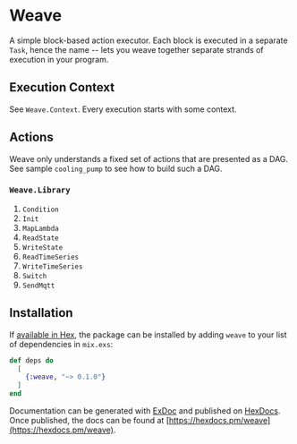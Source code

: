 # Weave

A simple block-based action executor. Each block is executed in a separate
`Task`, hence the name -- lets you weave together separate strands of execution
in your program.

## Execution Context
See `Weave.Context`. Every execution starts with some context.

## Actions

Weave only understands a fixed set of actions that are presented as a DAG. See
sample `cooling_pump` to see how to build such a DAG.

### `Weave.Library`
1. `Condition`
2. `Init`
3. `MapLambda`
4. `ReadState`
5. `WriteState`
6. `ReadTimeSeries`
7. `WriteTimeSeries`
8. `Switch`
9. `SendMqtt`
 
## Installation

If [available in Hex](https://hex.pm/docs/publish), the package can be installed
by adding `weave` to your list of dependencies in `mix.exs`:

```elixir
def deps do
  [
    {:weave, "~> 0.1.0"}
  ]
end
```

Documentation can be generated with [ExDoc](https://github.com/elixir-lang/ex_doc)
and published on [HexDocs](https://hexdocs.pm). Once published, the docs can
be found at [https://hexdocs.pm/weave](https://hexdocs.pm/weave).

